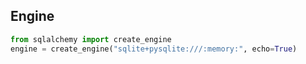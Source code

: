 ## Engine

~~~python
from sqlalchemy import create_engine
engine = create_engine("sqlite+pysqlite:///:memory:", echo=True)
~~~
